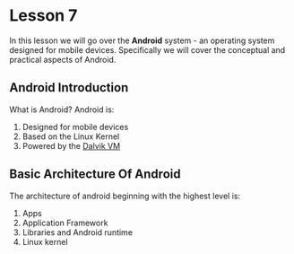 # Lesson 7

In this lesson we will go over the **Android** system - an operating system designed for mobile devices. Specifically we will cover the conceptual and practical aspects of Android.

## Android Introduction

What is Android? Android is:

1. Designed for mobile devices
2. Based on the Linux Kernel
3. Powered by the [Dalvik VM](<https://en.wikipedia.org/wiki/Dalvik_(software)>)

## Basic Architecture Of Android

The architecture of android beginning with the highest level is:

1. Apps
2. Application Framework
3. Libraries and Android runtime
4. Linux kernel
